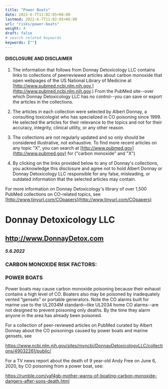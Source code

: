```yaml
---
title: "Power Boats"
date: 2022-6-7T11:02:05+06:00
lastmod: 2022-6-7T11:02:05+06:00
url: "risks/power-boats"
weight: 4
draft: false
# search related keywords
keywords: [""]
---
```


#### DISCLOSURE AND DISCLAIMER 

1) The information that follows from Donnay Detoxicology LLC contains links to collections of peerreviewed articles about carbon monoxide that open webpages of the US National Library of Medicine at [http://www.pubmed.ncbi.nlm.nih.gov.](http://www.pubmed.ncbi.nlm.nih.gov.) From the PubMed site--over which Donnay Detoxicology LLC has no control--you can save or export the articles in the collections. 

2) The articles in each collection were selected by Albert Donnay, a consulting toxicologist who has specialized in CO poisoning since 1999. He selected the articles for their relevance to the topics and not for their accuracy, integrity, clinical utility, or any other reason. 

3) The collections are not regularly updated and so only should be considered illustrative, not exhaustive. To find more recent articles on any topic "X", you can search at [http://www.pubmed.gov](http://www.pubmed.gov) for ("carbon monoxide" and "X") 

4) By clicking on the links provided below to any of Donnay's collections, you acknowledge this disclosure and agree not to hold Albert Donnay or Donnay Detoxicology LLC responsible for any false, misleading, or outdated information that the selected articles may contain. 

For more information on Donnay Detoxicology's library of over 1,500 PubMed collections on CO-related topics, see [http://www.tinyurl.com/COpapers](http://www.tinyurl.com/COpapers) 


# Donnay Detoxicology LLC 

## http://www.DonnayDetox.com 

##### 5.6.2022 

### CARBON MONOXIDE RISK FACTORS: 

### POWER BOATS 

Power boats may cause carbon monoxide poisoning because their exhaust contains a high level of CO. Boaters also may be poisoned by inadequately vented “gensets” or portable generators. Note the CO alarms built for marine use to the UL2034M standard—like UL2034 home CO alarms--are not designed to prevent poisoning only deaths. By the time they alarm anyone in the area has already been poisoned. 

For a collection of peer-reviewed articles on PubMed curated by Albert Donnay about the CO poisonings caused by power boats and marine gensets, see 

https://www.ncbi.nlm.nih.gov/sites/myncbi/DonnayDetoxicologyLLC/collections/49032261/public/ 

For a TV news report about the death of 9 year-old Andy Free on June 6, 2020, by CO poisoning from a power boat, see: 

https://rumble.com/vaf4gb-mother-warns-of-boating-carbon-monoxide-dangers-after-sons-death.html 


